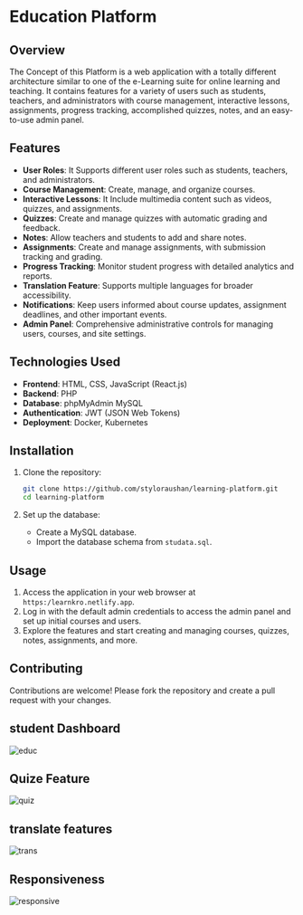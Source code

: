 # Education Platform

## Overview
The Concept of this Platform is a web application with a totally different architecture similar to one of the e-Learning suite for online learning and teaching. It contains features for a variety of users such as students, teachers, and administrators with course management, interactive lessons, assignments, progress tracking, accomplished quizzes, notes, and an easy-to-use admin panel.

## Features
- **User Roles**: It Supports different user roles such as students, teachers, and administrators.
- **Course Management**: Create, manage, and organize courses.
- **Interactive Lessons**: It Include multimedia content such as videos, quizzes, and assignments.
- **Quizzes**: Create and manage quizzes with automatic grading and feedback.
- **Notes**: Allow teachers and students to add and share notes.
- **Assignments**: Create and manage assignments, with submission tracking and grading.
- **Progress Tracking**: Monitor student progress with detailed analytics and reports.
- **Translation Feature**: Supports multiple languages for broader accessibility.
- **Notifications**: Keep users informed about course updates, assignment deadlines, and other important events.
- **Admin Panel**: Comprehensive administrative controls for managing users, courses, and site settings.

## Technologies Used
- **Frontend**: HTML, CSS, JavaScript (React.js)
- **Backend**: PHP
- **Database**: phpMyAdmin MySQL
- **Authentication**: JWT (JSON Web Tokens)
- **Deployment**: Docker, Kubernetes

## Installation
1. Clone the repository:
    ```sh
    git clone https://github.com/styloraushan/learning-platform.git
    cd learning-platform
    ```

2. Set up the database:
    - Create a MySQL database.
    - Import the database schema from `studata.sql`.



## Usage
1. Access the application in your web browser at `https:/learnkro.netlify.app`.
2. Log in with the default admin credentials to access the admin panel and set up initial courses and users.
3. Explore the features and start creating and managing courses, quizzes, notes, assignments, and more.

## Contributing
Contributions are welcome! Please fork the repository and create a pull request with your changes.

## student Dashboard
![educ](https://github.com/styloraushan/learning-platform/assets/142259385/770f02c7-e4cf-49ba-8b1a-dd69fbb05309)

## Quize Feature
![quiz](https://github.com/styloraushan/learning-platform/assets/142259385/69f13cfd-a806-41c8-bf1b-4a3e4998b255)

## translate features
![trans](https://github.com/styloraushan/learning-platform/assets/142259385/3ee29a4e-33b7-43cf-bc6b-8dcd2a8d97a8)

## Responsiveness
![responsive](https://github.com/styloraushan/learning-platform/assets/142259385/7e296ea0-dc07-4b0c-ac3e-3a67c055b196)
